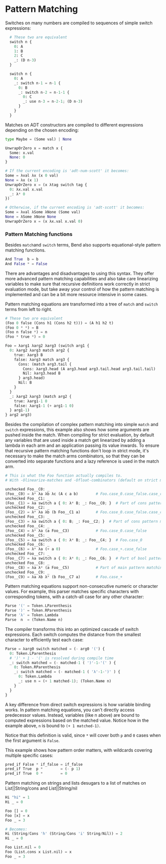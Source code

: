 # Pattern Matching

Switches on many numbers are compiled to sequences of simple switch expressions:
```py
  # These two are equivalent
  switch n {
    0: A
    1: B
    2: C
    _: (D n-3)
  }

  switch n {
    0: A
    _: switch n-1 = n-1 {
      0: B
      _: switch n-2 = n-1-1 {
        0: C
        _: use n-3 = n-2-1; (D n-3)
      }
    }
  }
```

Matches on ADT constructors are compiled to different expressions depending on the chosen encoding:
```py
type Maybe = (Some val) | None

UnwrapOrZero x = match x {
  Some: x.val
  None: 0
}

# If the current encoding is 'adt-num-scott' it becomes:
Some = λval λx (x 0 val)
None = λx (x 1)
UnwrapOrZero x = (x λtag switch tag {
  0: λx.val x.val
  _: λ* 0
})

# Otherwise, if the current encoding is 'adt-scott' it becomes:
Some = λval λSome λNone (Some val)
None = λSome λNone None
UnwrapOrZero x = (x λx.val x.val 0)
```

### Pattern Matching functions

Besides `match`and `switch` terms, Bend also supports equational-style pattern matching functions.

```py
And True  b = b
And False * = False
```

There are advantages and disadvantages to using this syntax.
They offer more advanced pattern matching capabilities and also take care linearizing variables to make sure that recursive definitions work correctly in strict evaluation mode, but take away your control of how the pattern matching is implemented and can be a bit more resource intensive in some cases.

Pattern matching equations are transformed into a tree of `match` and `switch` terms from left to right.
```py
# These two are equivalent
(Foo 0 false (Cons h1 (Cons h2 t))) = (A h1 h2 t)
(Foo 0 * *) = B
(Foo n false *) = n
(Foo * true *) = 0

Foo = λarg1 λarg2 λarg3 (switch arg1 {
  0: λarg2 λarg3 match arg2 {
    true: λarg3 B
    false: λarg3 match arg3 {
      Cons: (match arg3.tail {
        Cons: λarg3.head (A arg3.head arg3.tail.head arg3.tail.tail)
        Nil: λarg3.head B
      } arg3.head)
      Nil: B
    }
  }
  _: λarg2 λarg3 (match arg2 {
    true: λarg1-1 0
    false: λarg1-1 (+ arg1-1 0)
  } arg1-1)
} arg2 arg3)
```
Besides the compilation of complex pattern matching into simple `match` and `switch` expressions, this example also shows how some arguments are pushed inside the match.
When compiling for strict evaluation, by default any variables that are used inside a match get linearized by adding a lambda in each arm and an application passing its value inwards.
To ensure that recursive pattern matching functions don't loop in strict mode, it's necessary to make the match arms combinators, so that they can be converted into separate functions and a lazy reference is used in the match arm.
```py
# This is what the Foo function actually compiles to.
# With -Olinearize-matches and -Ofloat-combinators (default on strict mode)

unchecked Foo__C0: _
(Foo__C0) = λ* λa λb λc (A c a b)        # Foo.case_0.case_false.case_cons.case_cons
unchecked Foo__C1: _
(Foo__C1) = λa switch a { 0: λ* B; _: Foo__C0; }  # Part of cons pattern matching
unchecked Foo__C2: _
(Foo__C2) = λ* λa λb (b Foo__C1 a)       # Foo.case_0.case_false.case_cons
unchecked Foo__C3: _
(Foo__C3) = λa switch a { 0: B; _: Foo__C2; }  # Part of cons pattern matching
unchecked Foo__C4: _
(Foo__C4) = λ* λa (a Foo__C3)            # Foo.case_0.case_false
unchecked Foo__C5: _
(Foo__C5) = λa switch a { 0: λ* B; _: Foo__C4; }  # Foo.case_0
unchecked Foo__C6: _
(Foo__C6) = λ* λa (+ a 0)                # Foo.case_+.case_false
unchecked Foo__C7: _
(Foo__C7) = λa switch a { 0: λ* 0; _: Foo__C6; }  # Part of bool pattern matching
unchecked Foo__C8: _
(Foo__C8) = λa λ* (a Foo__C5)            # Part of main pattern matching
unchecked Foo__C9: _
(Foo__C9) = λa λb λ* (b Foo__C7 a)       # Foo.case_+
```

Pattern matching equations support non-consecutive numeric or character values. For example, this parser matches specific characters with corresponding tokens, with a catch-all case for any other character: 
```rust
Parse '(' = Token.LParenthesis
Parse ')' = Token.RParenthesis
Parse 'λ' = Token.Lambda
Parse  n  = (Token.Name n)
```
The compiler transforms this into an optimized cascade of switch expressions. Each switch computes the distance from the smallest character to efficiently test each case:
```py
Parse = λarg0 switch matched = (- arg0 '(') {
  0: Token.LParenthesis
  # ')' + 1 - '(' is resolved during compile time
  _: switch matched = (- matched-1 ( ')'-1-'(' ) {
    0: Token.RParenthesis
    _: switch matched = (- matched-1 ( 'λ'-1-')' ) {
      0: Token.Lambda
      _: use n = (+ 1 matched-1); (Token.Name n)
    }
  }
}
```
A key difference from direct switch expressions is how variable binding works. In pattern matching equations, you can't directly access predecessor values. Instead, variables (like n above) are bound to computed expressions based on the matched value.
Notice how in the example above, `n` is bound to `(+ 1 matched-1)`.

Notice that this definition is valid, since `*` will cover both `p` and `0` cases when the first argument is `False`.

This example shows how pattern order matters, with wildcards covering multiple specific cases:
```rust
pred_if False * if_false = if_false
pred_if True  p *        = (- p 1)
pred_if True  0 *        = 0
```

Pattern matching on strings and lists desugars to a list of matches on List||String/cons and List||String/nil

```py
Hi "hi" = 1
Hi _ = 0

Foo [] = 0
Foo [x] = x
Foo _ = 3

# Becomes:
Hi (String/Cons 'h' (String/Cons 'i' String/Nil)) = 2
Hi _ = 0

Foo List.nil = 0
Foo (List.cons x List.nil) = x
Foo _ = 3
```
